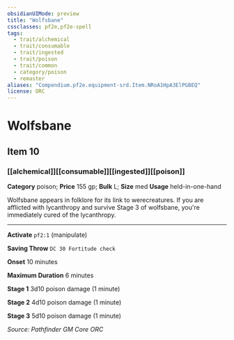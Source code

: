 ```yaml
---
obsidianUIMode: preview
title: "Wolfsbane"
cssclasses: pf2e,pf2e-spell
tags:
  - trait/alchemical
  - trait/consumable
  - trait/ingested
  - trait/poison
  - trait/common
  - category/poison
  - remaster
aliases: "Compendium.pf2e.equipment-srd.Item.NRoA1HpA3ElPGBEQ"
license: ORC
---
```

# Wolfsbane
## Item 10
### [[alchemical]][[consumable]][[ingested]][[poison]]

**Category** poison; 
**Price** 155 gp; 
**Bulk** L; **Size** med
**Usage** held-in-one-hand

Wolfsbane appears in folklore for its link to werecreatures. If you are afflicted with lycanthropy and survive Stage 3 of wolfsbane, you're immediately cured of the lycanthropy.

* * *

**Activate** `pf2:1` (manipulate)

**Saving Throw** `DC 30 Fortitude check`

**Onset** 10 minutes

**Maximum Duration** 6 minutes

**Stage 1** 3d10 poison damage (1 minute)

**Stage 2** 4d10 poison damage (1 minute)

**Stage 3** 5d10 poison damage (1 minute)

*Source: Pathfinder GM Core*
*ORC*